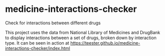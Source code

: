 # medicine-interactions-checker
Check for interactions between different drugs

This project uses the data from National Library of Medicines and DrugBank to display interactions between a set of drugs, broken down by interaction type.  It can be seen in action at https://teester.github.io/medicine-interactions-checker/index.html

